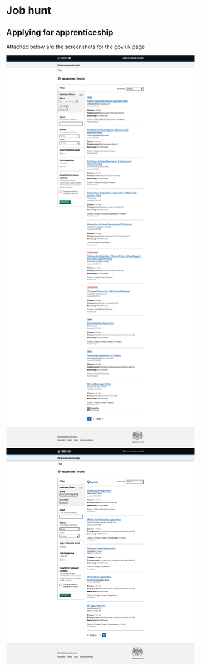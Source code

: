 # Job hunt

## Applying for apprenticeship

Attached below are the screenshots for the gov.uk page

<img src=".pix/gov1.png" style="width:550px; height: auto;">
<img src=".pix/gov2.png" style="width:550px; height: auto;">
